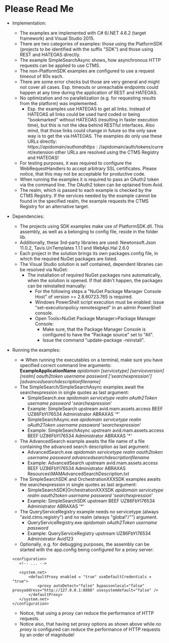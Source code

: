 # Please Read Me #
* Implementation:
    * The examples are implemented with C# 6/.NET 4.6.2 (target framework) and Visual Studio 2015.
    * There are two categories of examples: those using the PlatformSDK (projects to be identified with the suffix "SDK") and those using REST and HATEOAS directly.
    * The example SimpleSearchAsync shows, how asynchronous HTTP requests can be applied to use CTMS.
	* The non-PlatformSDK examples are configured to use a request timeout of 60s each.
	* There are some error checks but those are very general and might not cover all cases. Esp. timeouts or unreachable endpoints could happen at any time during the application of REST and HATEOAS.
    * No optimization and no parallelization (e.g. for requesting results from the platform) was implemented.
        * Esp. the examples use HATEOAS to get all links. Instead of HATEOAS all links could be used hard coded or being "bookmarked" without HATEOAS (resulting in faster execution time), but this is not the idea behind RESTful interfaces. Also mind, that those links could change in future so the only save way is to get the via HATEOAS. The examples do only use these URLs directly: https://$apidomain/auth and https://$apidomain/auth/tokens/current/extension other URLs are resolved using the CTMS Registry and HATEOAS!
    * For testing purposes, it was required to configure the WebRequestHandlers to accept arbitrary SSL certificates. Please notice, that this may not be acceptable for productive code.
	* When running the examples it is required to pass an OAuth2 token via the command line. The OAuth2 token can be optained from Avid.
	* The realm, which is passed to each example is checked by the CTMS Registry. If the services needed by the example cannot be found in the specified realm, the example requests the CTMS Registry for an alternative target.

* Dependencies:
    * The projects using SDK examples make use of PlatformSDK.dll. This assembly, as well as a belonging to config file, reside in the folder lib.
    * Additionally, these 3rd-party libraries are used: Newtonsoft.Json 11.0.2, Tavis.UriTemplates 1.1.1 and WebApi.Hal 2.6.0 
    * Each project in the solution brings its own packages.config file, in which the required NuGet packages are listed.
    * The Visual Studio solution is self contained, dependent libraries can be resolved via NuGet:
		* The installation of required NuGet packages runs automatically, when the solution is opened. If that didn't happen, the packages can be reinstalled manually:
			* For the following steps a "NuGet Package Manager Console Host" of version >= 2.8.60723.765 is required.
			* Windows PowerShell script execution must be enabled: issue "set-executionpolicy remotesigned" in an admin PowerShell console.
			* Open Tools>NuGet Package Manager>Package Manager Console:
				* Make sure, that the Package Manager Console is configured to have the "Package source" set to "All".
				* Issue the command "update-package -reinstall".

* Running the examples:
    * => When running the executables on a terminal, make sure you have specified correct command line arguments: __ExampleApplicationName__ _apidomain_ _[servicetype]_ _[serviceversion]_ _[realm]_ _oauth2token_ _username_ _password_ _['searchexpression']_ _[advancedsearchdescriptionfilename]_
    * The SimpleSearch/SimpleSearchAsync examples await the searchexpression in single quotes as last argument:
        * SimpleSearch.exe _apidomain_ _servicetype_ _realm_ _oAuth2Token_ _username_ _password_ '_searchexpression_'
        * Example: SimpleSearch upstream avid.mam.assets.access BEEF UZ86FbYI76534 Administrator ABRAXAS '*'
		* SimpleSearchAsync.exe _apidomain_ _servicetype_ _realm_ _oAuth2Token_ _username_ _password_ '_searchexpression_'
        * Example: SimpleSearchAsync upstream avid.mam.assets.access BEEF UZ86FbYI76534 Administrator ABRAXAS '*'
    * The AdvancedSearch example awaits the file name of a file containing the advanced search description as last argument:
        * AdvancedSearch.exe _apidomain_ _servicetype_ _realm_ _oauth2token_ _username_ _password_ _advancedsearchdescriptionfilename_
        * Example: AdvancedSearch upstream avid.mam.assets.access BEEF UZ86FbYI76534 Administrator ABRAXAS Resources\MAMAdvancedSearchDescription.txt
    * The SimpleSearchSDK and OrchestrationXXXSDK examples awaits the searchexpression in single quotes as last argument:
        * SimpleSearchSDK|OrchestrationXXXSDK _apidomain_ _servicetype_ _realm_ _oauth2token_ _username_ _password_ '_searchexpression_'
        * Example: SimpleSearchSDK upstream BEEF UZ86FbYI76534 Administrator ABRAXAS '*'
    * The QueryServiceRegistry example needs no servicetype (always "avid.ctms.registry") and no realm (always "global"/"") argument.
        * QueryServiceRegistry.exe _apidomain_ _oAuth2Token_ _username_ _password_
        * Example: QueryServiceRegistry upstream UZ86FbYI76534 Administrator Avid123
    * Optionally, e.g. for debugging purposes, the assembly can be started with the app.config being configured for a proxy server:
     ```
    <configuration>
        <!-- ... -->

        <system.net>
            <defaultProxy enabled = "true" useDefaultCredentials = "true">
                <proxy autoDetect="false" bypassonlocal="false" proxyaddress="http://127.0.0.1:8888" usesystemdefault="false" />
            </defaultProxy>
        </system.net>
    </configuration>
     ```

     * Notice, that using a proxy can reduce the performance of HTTP requests.
     * Notice also, that having set proxy options as shown above while *no proxy* is configured can reduce the performance of HTTP requests by an order of magnitude!